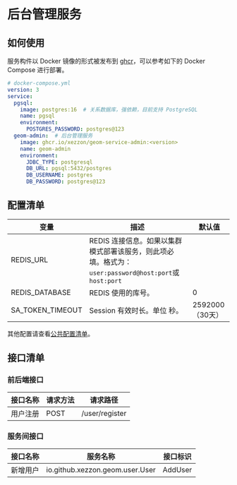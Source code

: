 # 后台管理服务

## 如何使用

服务构件以 Docker 镜像的形式被发布到 [ghcr](https://ghcr.io)，可以参考如下的 Docker Compose 进行部署。

```yaml
# docker-compose.yml
version: 3
service:
  pgsql:
    image: postgres:16  # 关系数据库，强依赖，目前支持 PostgreSQL
    name: pgsql
    environment:
      POSTGRES_PASSWORD: postgres@123
  geom-admin:  # 后台管理服务
    image: ghcr.io/xezzon/geom-service-admin:<version>
    name: geom-admin
    environment:
      JDBC_TYPE: postgresql
      DB_URL: pgsql:5432/postgres
      DB_USERNAME: postgres
      DB_PASSWORD: postgres@123
```

## 配置清单

| 变量               | 描述                                                                      | 默认值          |
|------------------|-------------------------------------------------------------------------|--------------|
| REDIS_URL        | REDIS 连接信息。如果以集群模式部署该服务，则此项必填。格式为：`user:password@host:port`或`host:port` |              |
| REDIS_DATABASE   | REDIS 使用的库号。                                                            | 0            |
| SA_TOKEN_TIMEOUT | Session 有效时长。单位 秒。                                                      | 2592000（30天） |

其他配置请查看[公共配置清单](../../geom-spring-boot-starter/README.md)。

## 接口清单

### 前后端接口

| 接口名称 | 请求方法 | 请求路径           |
|------|------|----------------|
| 用户注册 | POST | /user/register |

### 服务间接口

| 接口名称 | 服务名称                            | 接口标识    |
|------|---------------------------------|---------|
| 新增用户 | io.github.xezzon.geom.user.User | AddUser |

